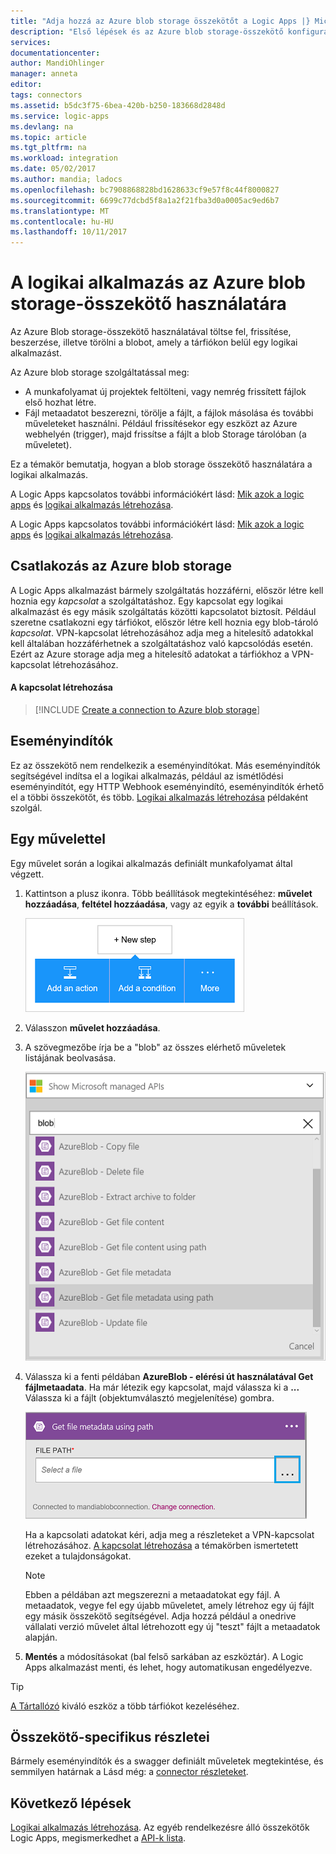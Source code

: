 ```yaml
---
title: "Adja hozzá az Azure blob storage összekötőt a Logic Apps |} Microsoft Docs"
description: "Első lépések és az Azure blob storage-összekötő konfigurálása a logikai alkalmazás"
services: 
documentationcenter: 
author: MandiOhlinger
manager: anneta
editor: 
tags: connectors
ms.assetid: b5dc3f75-6bea-420b-b250-183668d2848d
ms.service: logic-apps
ms.devlang: na
ms.topic: article
ms.tgt_pltfrm: na
ms.workload: integration
ms.date: 05/02/2017
ms.author: mandia; ladocs
ms.openlocfilehash: bc7908868828bd1628633cf9e57f8c44f8000827
ms.sourcegitcommit: 6699c77dcbd5f8a1a2f21fba3d0a0005ac9ed6b7
ms.translationtype: MT
ms.contentlocale: hu-HU
ms.lasthandoff: 10/11/2017
---
```

# <a name="use-the-azure-blob-storage-connector-in-a-logic-app"></a>A logikai alkalmazás az Azure blob storage-összekötő használatára
Az Azure Blob storage-összekötő használatával töltse fel, frissítése, beszerzése, illetve törölni a blobot, amely a tárfiókon belül egy logikai alkalmazást.  

Az Azure blob storage szolgáltatással meg:

* A munkafolyamat új projektek feltölteni, vagy nemrég frissített fájlok első hozhat létre.
* Fájl metaadatot beszerezni, törölje a fájlt, a fájlok másolása és további műveleteket használni. Például frissítésekor egy eszközt az Azure webhelyén (trigger), majd frissítse a fájlt a blob Storage tárolóban (a műveletet). 

Ez a témakör bemutatja, hogyan a blob storage összekötő használatára a logikai alkalmazás.

A Logic Apps kapcsolatos további információkért lásd: [Mik azok a logic apps](../logic-apps/logic-apps-what-are-logic-apps.md) és [logikai alkalmazás létrehozása](../logic-apps/logic-apps-create-a-logic-app.md).

A Logic Apps kapcsolatos további információkért lásd: [Mik azok a logic apps](../logic-apps/logic-apps-what-are-logic-apps.md) és [logikai alkalmazás létrehozása](../logic-apps/logic-apps-create-a-logic-app.md).

## <a name="connect-to-azure-blob-storage"></a>Csatlakozás az Azure blob storage
A Logic Apps alkalmazást bármely szolgáltatás hozzáférni, először létre kell hoznia egy *kapcsolat* a szolgáltatáshoz. Egy kapcsolat egy logikai alkalmazást és egy másik szolgáltatás közötti kapcsolatot biztosít. Például szeretne csatlakozni egy tárfiókot, először létre kell hoznia egy blob-tároló *kapcsolat*. VPN-kapcsolat létrehozásához adja meg a hitelesítő adatokkal kell általában hozzáférhetnek a szolgáltatáshoz való kapcsolódás esetén. Ezért az Azure storage adja meg a hitelesítő adatokat a tárfiókhoz a VPN-kapcsolat létrehozásához. 

#### <a name="create-the-connection"></a>A kapcsolat létrehozása
> [!INCLUDE [Create a connection to Azure blob storage](../../includes/connectors-create-api-azureblobstorage.md)]

## <a name="use-a-trigger"></a>Eseményindítók
Ez az összekötő nem rendelkezik a eseményindítókat. Más eseményindítók segítségével indítsa el a logikai alkalmazás, például az ismétlődési eseményindítót, egy HTTP Webhook eseményindító, eseményindítók érhető el a többi összekötőt, és több. [Logikai alkalmazás létrehozása](../logic-apps/logic-apps-create-a-logic-app.md) példaként szolgál.

## <a name="use-an-action"></a>Egy művelettel
Egy művelet során a logikai alkalmazás definiált munkafolyamat által végzett.

1. Kattintson a plusz ikonra. Több beállítások megtekintéséhez: **művelet hozzáadása**, **feltétel hozzáadása**, vagy az egyik a **további** beállítások.
   
    ![](./media/connectors-create-api-azureblobstorage/add-action.png)
2. Válasszon **művelet hozzáadása**.
3. A szövegmezőbe írja be a "blob" az összes elérhető műveletek listájának beolvasása.
   
    ![](./media/connectors-create-api-azureblobstorage/actions.png) 
4. Válassza ki a fenti példában **AzureBlob - elérési út használatával Get fájlmetaadata**. Ha már létezik egy kapcsolat, majd válassza ki a **...** Válassza ki a fájlt (objektumválasztó megjelenítése) gombra.
   
    ![](./media/connectors-create-api-azureblobstorage/sample-file.png)
   
    Ha a kapcsolati adatokat kéri, adja meg a részleteket a VPN-kapcsolat létrehozásához. [A kapcsolat létrehozása](connectors-create-api-azureblobstorage.md#create-the-connection) a témakörben ismertetett ezeket a tulajdonságokat. 
   
   > [!NOTE]
   > Ebben a példában azt megszerezni a metaadatokat egy fájl. A metaadatok, vegye fel egy újabb műveletet, amely létrehoz egy új fájlt egy másik összekötő segítségével. Adja hozzá például a onedrive vállalati verzió művelet által létrehozott egy új "teszt" fájlt a metaadatok alapján. 


5. **Mentés** a módosításokat (bal felső sarkában az eszköztár). A Logic Apps alkalmazást menti, és lehet, hogy automatikusan engedélyezve.

> [!TIP]
> [A Tártallózó](http://storageexplorer.com/) kiváló eszköz a több tárfiókot kezeléséhez.

## <a name="connector-specific-details"></a>Összekötő-specifikus részletei

Bármely eseményindítók és a swagger definiált műveletek megtekintése, és semmilyen határnak a Lásd még: a [connector részleteket](/connectors/azureblobconnector/). 

## <a name="next-steps"></a>Következő lépések
[Logikai alkalmazás létrehozása](../logic-apps/logic-apps-create-a-logic-app.md). Az egyéb rendelkezésre álló összekötők Logic Apps, megismerkedhet a [API-k lista](apis-list.md).

